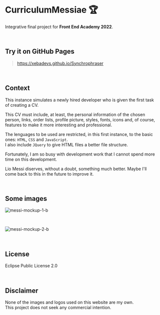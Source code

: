# CurriculumMessiae :trophy:

Integrative final project for **Front End Academy 2022**.

<br>

## Try it on GitHub Pages
> https://xebadevs.github.io/Synchrophraser

<br>

## Context

This instance simulates a newly hired developer who is given the first task of creating a CV.

This CV must include, at least, the personal information of the chosen person, links, order lists, profile picture, styles, fonts, icons and, of course, features to make it more interesting and professional.

The lenguages to be used are restricted, in this first instance, to the basic ones: `HTML`, `CSS` and `JavaScript`. \
I also include `JQuery` to give HTML files a better file structure.

Fortunately, I am so busy with development work that I cannot spend more time on this development.

Lio Messi diserves, without a doubt, something much better.
Maybe I'll come back to this in the future to improve it.

<br>

## Some images

![messi-mockup-1-b](https://user-images.githubusercontent.com/91569646/223007388-551bca8a-e7c4-437a-bb2f-8f074ebd5478.png)

<br>

![messi-mockup-2-b](https://user-images.githubusercontent.com/91569646/223007413-5d5d7bc7-bce0-4a65-9bdb-ec287ec4da97.png)

<br>


## License

Eclipse Public License 2.0

<br>

## Disclaimer

None of the images and logos used on this website are my own. \
This project does not seek any commercial intention.
